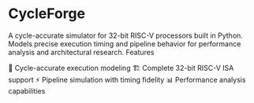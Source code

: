 # CycleForge
A cycle-accurate simulator for 32-bit RISC-V processors built in Python. Models precise execution timing and pipeline behavior for performance analysis and architectural research.
Features

🔄 Cycle-accurate execution modeling
🏗️ Complete 32-bit RISC-V ISA support
⚡ Pipeline simulation with timing fidelity
📊 Performance analysis capabilities
